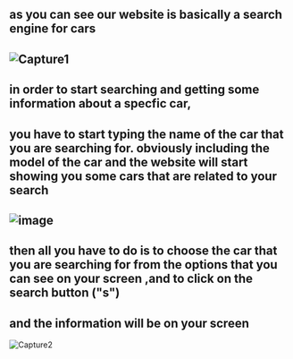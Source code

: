  as you can see our website is basically a search engine for cars
 ---
 ![Capture1](https://user-images.githubusercontent.com/88267804/131802664-bf7cd982-2ca7-4cf6-80d3-149c616dcc12.PNG)
 ---
 in order to start searching and getting some information about a specfic car, 
 ---
 you have to start typing the name of the car that you are searching for. obviously including the model of the car
 and the website will start showing you some cars that are related to your search
 ---
 ![image](https://user-images.githubusercontent.com/88267804/131804805-30cf1383-5681-45ef-b24a-c71d7aa0d0b6.png)
---
then all you have to do is to choose the car that you are searching for from the options that you can see on your screen 
,and to click on the search button ("s")
---
and the information will be on your screen  
---
![Capture2](https://user-images.githubusercontent.com/88267804/131805288-ed92691f-4a25-4d09-9510-b336475d6bec.PNG)


